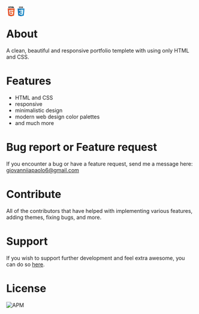 <img align="left" alt="html" width="26px" src="https://github.com/github/explore/blob/main/topics/html/html.png" /> <img align="left" alt="html" width="26px" src="https://github.com/github/explore/blob/main/topics/css/css.png" /> <br/>

<!-- # Simple portfolio -->

# About
A clean, beautiful and responsive portfolio templete with using only HTML and CSS.

# Features
- HTML and CSS
- responsive
- minimalistic design
- modern web design color palettes
- and much more

# Bug report or Feature request
If you encounter a bug or have a feature request, send me a message here: giovanniiapaolo6@gmail.com

# Contribute
All of the contributors that have helped with implementing various features, adding themes, fixing bugs, and more.

<!-- # Code of Conduct -->

<!-- # Credits -->

# Support
If you wish to support further development and feel extra awesome, you can do so [here](https://paypal.me/giovanniiapaolo).

# License

<img alt="APM" src="https://img.shields.io/apm/l/vim-mode">

<!-- Note -->
